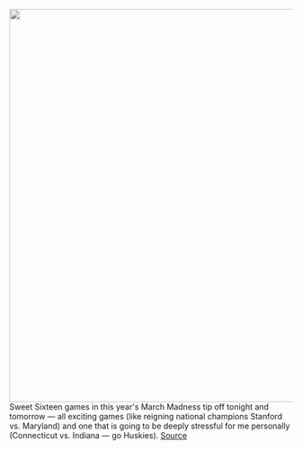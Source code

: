 <img src='https://cdn.vox-cdn.com/thumbor/2h4_-cKgJyJTlrFeR_OI3IBme3Y=/0x0:3900x2610/1200x800/filters:focal(1638x993:2262x1617)/cdn.vox-cdn.com/uploads/chorus_image/image/70672259/1239416138.0.jpg' width='700px' /><br/>
Sweet Sixteen games in this year's March Madness tip off tonight and tomorrow — all exciting games (like reigning national champions Stanford vs. Maryland) and one that is going to be deeply stressful for me personally (Connecticut vs. Indiana — go Huskies).
<a href='https://www.theverge.com/2022/3/25/22996358/google-march-madness-womens-sports-basketball'> Source <a/>
